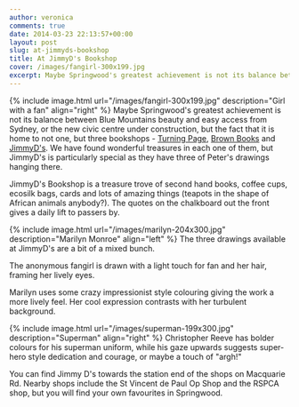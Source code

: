 ```yaml
---
author: veronica
comments: true
date: 2014-03-23 22:13:57+00:00
layout: post
slug: at-jimmyds-bookshop
title: At JimmyD's Bookshop
cover: /images/fangirl-300x199.jpg
excerpt: Maybe Springwood's greatest achievement is not its balance between Blue Mountains beauty and easy access from Sydney, or the new civic centre under construction, but the fact that it is home to not one, but three bookshops -
---
```



{% include image.html url="/images/fangirl-300x199.jpg" description="Girl with a fan" align="right" %}
Maybe Springwood's greatest achievement is not its balance between Blue Mountains beauty and easy access from Sydney, or the new civic centre under construction, but the fact that it is home to not one, but three bookshops - [Turning Page](http://www.theturningpagebookshop.com.au/), [Brown Books](http://www.brownbooks.com.au/) and [JimmyD's](http://jimmyds.com.au/). We have found wonderful treasures in each one of them, but JimmyD's is particularly special as they have three of Peter's drawings hanging there.

JimmyD's Bookshop is a treasure trove of second hand books, coffee cups, ecosilk bags, cards and lots of amazing things (teapots in the shape of African animals anybody?). The quotes on the chalkboard out the front gives a daily lift to passers by.

{% include image.html url="/images/marilyn-204x300.jpg" description="Marilyn Monroe" align="left" %}
The three drawings available at JimmyD's are a bit of a mixed bunch. 

The anonymous fangirl is drawn with a light touch for fan and her hair, framing her lively eyes.

Marilyn uses some crazy impressionist style colouring giving the work a more lively feel.  Her cool expression contrasts with her turbulent background.

{% include image.html url="/images/superman-199x300.jpg" description="Superman" align="right" %}
Christopher Reeve has bolder colours for his superman uniform, while his gaze upwards suggests super-hero style dedication and courage, or maybe a touch of "argh!"

You can find Jimmy D's towards the station end of the shops on Macquarie Rd.  Nearby shops include the St Vincent de Paul Op Shop and the RSPCA shop, but you will find your own favourites in Springwood.
